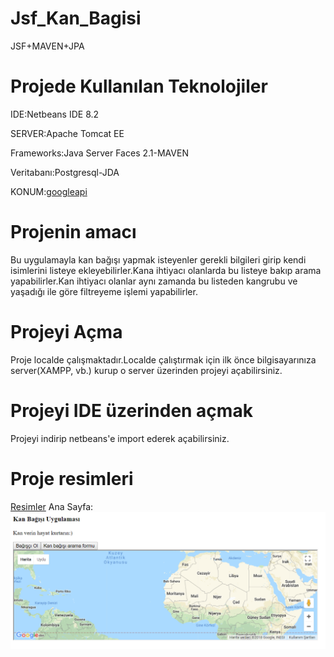 # Jsf_Kan_Bagisi
JSF+MAVEN+JPA
# Projede Kullanılan Teknolojiler
IDE:Netbeans IDE 8.2

SERVER:Apache Tomcat EE

Frameworks:Java Server Faces 2.1-MAVEN

Veritabanı:Postgresql-JDA

KONUM:[googleapi](https://developers.google.com/maps/)
# Projenin amacı
Bu uygulamayla kan bağışı yapmak isteyenler gerekli bilgileri girip kendi isimlerini listeye ekleyebilirler.Kana ihtiyacı olanlarda bu listeye bakıp arama yapabilirler.Kan ihtiyacı olanlar aynı zamanda bu listeden kangrubu ve yaşadığı ile göre filtreyeme işlemi yapabilirler.
# Projeyi Açma
Proje localde çalışmaktadır.Localde çalıştırmak için ilk önce bilgisayarınıza server(XAMPP, vb.) kurup o server üzerinden projeyi açabilirsiniz.
# Projeyi IDE üzerinden açmak
Projeyi indirip netbeans'e import ederek açabilirsiniz.
# Proje resimleri
[Resimler](https://github.com/UtkuGlsvn/Jsf_Kan_Bagisi/tree/master/ProjeResimler)
Ana Sayfa:
![alt text](https://github.com/UtkuGlsvn/Jsf_Kan_Bagisi/blob/master/ProjeResimler/anasayfa.png "Anasayfa")



